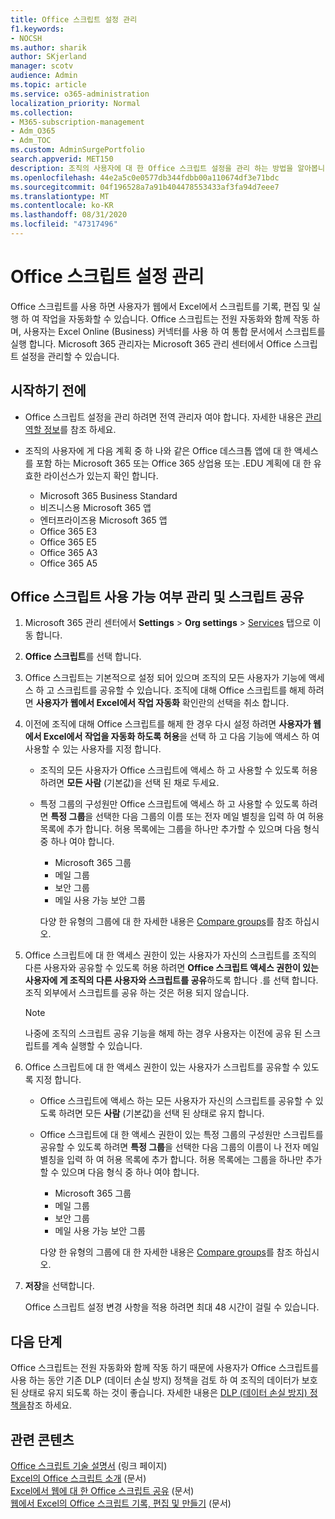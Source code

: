 ```yaml
---
title: Office 스크립트 설정 관리
f1.keywords:
- NOCSH
ms.author: sharik
author: SKjerland
manager: scotv
audience: Admin
ms.topic: article
ms.service: o365-administration
localization_priority: Normal
ms.collection:
- M365-subscription-management
- Adm_O365
- Adm_TOC
ms.custom: AdminSurgePortfolio
search.appverid: MET150
description: 조직의 사용자에 대 한 Office 스크립트 설정을 관리 하는 방법을 알아봅니다.
ms.openlocfilehash: 44e2a5c0e0577db344fdbb00a110674df3e71bdc
ms.sourcegitcommit: 04f196528a7a91b404478553433af3fa94d7eee7
ms.translationtype: MT
ms.contentlocale: ko-KR
ms.lasthandoff: 08/31/2020
ms.locfileid: "47317496"
---
```

# <a name="manage-office-scripts-settings"></a>Office 스크립트 설정 관리

Office 스크립트를 사용 하면 사용자가 웹에서 Excel에서 스크립트를 기록, 편집 및 실행 하 여 작업을 자동화할 수 있습니다. Office 스크립트는 전원 자동화와 함께 작동 하며, 사용자는 Excel Online (Business) 커넥터를 사용 하 여 통합 문서에서 스크립트를 실행 합니다. Microsoft 365 관리자는 Microsoft 365 관리 센터에서 Office 스크립트 설정을 관리할 수 있습니다.

## <a name="before-you-begin"></a>시작하기 전에

- Office 스크립트 설정을 관리 하려면 전역 관리자 여야 합니다. 자세한 내용은 [관리 역할 정보](../add-users/about-admin-roles.md)를 참조 하세요.

- 조직의 사용자에 게 다음 계획 중 하 나와 같은 Office 데스크톱 앱에 대 한 액세스를 포함 하는 Microsoft 365 또는 Office 365 상업용 또는 .EDU 계획에 대 한 유효한 라이선스가 있는지 확인 합니다.

    - Microsoft 365 Business Standard
    - 비즈니스용 Microsoft 365 앱
    - 엔터프라이즈용 Microsoft 365 앱
    - Office 365 E3
    - Office 365 E5
    - Office 365 A3
    - Office 365 A5

## <a name="manage-availability-of-office-scripts-and-sharing-of-scripts"></a>Office 스크립트 사용 가능 여부 관리 및 스크립트 공유

1. Microsoft 365 관리 센터에서 **Settings** \> **Org settings** \> <a href="https://go.microsoft.com/fwlink/p/?linkid=2053743" target="_blank">Services</a> 탭으로 이동 합니다.

2. **Office 스크립트**를 선택 합니다.

3. Office 스크립트는 기본적으로 설정 되어 있으며 조직의 모든 사용자가 기능에 액세스 하 고 스크립트를 공유할 수 있습니다. 조직에 대해 Office 스크립트를 해제 하려면 **사용자가 웹에서 Excel에서 작업 자동화** 확인란의 선택을 취소 합니다.

4. 이전에 조직에 대해 Office 스크립트를 해제 한 경우 다시 설정 하려면 **사용자가 웹에서 Excel에서 작업을 자동화 하도록 허용**을 선택 하 고 다음 기능에 액세스 하 여 사용할 수 있는 사용자를 지정 합니다.

    - 조직의 모든 사용자가 Office 스크립트에 액세스 하 고 사용할 수 있도록 허용 하려면 **모든 사람** (기본값)을 선택 된 채로 두세요. 

    - 특정 그룹의 구성원만 Office 스크립트에 액세스 하 고 사용할 수 있도록 하려면 **특정 그룹**을 선택한 다음 그룹의 이름 또는 전자 메일 별칭을 입력 하 여 허용 목록에 추가 합니다. 허용 목록에는 그룹을 하나만 추가할 수 있으며 다음 형식 중 하나 여야 합니다.
        - Microsoft 365 그룹
        - 메일 그룹
        - 보안 그룹
        - 메일 사용 가능 보안 그룹
    
        다양 한 유형의 그룹에 대 한 자세한 내용은 [Compare groups](../create-groups/compare-groups.md)를 참조 하십시오.

5. Office 스크립트에 대 한 액세스 권한이 있는 사용자가 자신의 스크립트를 조직의 다른 사용자와 공유할 수 있도록 허용 하려면 **Office 스크립트 액세스 권한이 있는 사용자에 게 조직의 다른 사용자와 스크립트를 공유**하도록 합니다 .를 선택 합니다. 조직 외부에서 스크립트를 공유 하는 것은 허용 되지 않습니다.
 
    > [!NOTE]
    > 나중에 조직의 스크립트 공유 기능을 해제 하는 경우 사용자는 이전에 공유 된 스크립트를 계속 실행할 수 있습니다.
 
6. Office 스크립트에 대 한 액세스 권한이 있는 사용자가 스크립트를 공유할 수 있도록 지정 합니다.
    
    - Office 스크립트에 액세스 하는 모든 사용자가 자신의 스크립트를 공유할 수 있도록 하려면 모든 **사람** (기본값)을 선택 된 상태로 유지 합니다.

    - Office 스크립트에 대 한 액세스 권한이 있는 특정 그룹의 구성원만 스크립트를 공유할 수 있도록 하려면 **특정 그룹**을 선택한 다음 그룹의 이름이 나 전자 메일 별칭을 입력 하 여 허용 목록에 추가 합니다. 허용 목록에는 그룹을 하나만 추가할 수 있으며 다음 형식 중 하나 여야 합니다.
        - Microsoft 365 그룹
        - 메일 그룹
        - 보안 그룹
        - 메일 사용 가능 보안 그룹
    
        다양 한 유형의 그룹에 대 한 자세한 내용은 [Compare groups](../create-groups/compare-groups.md)를 참조 하십시오.

7. **저장**을 선택합니다.

    Office 스크립트 설정 변경 사항을 적용 하려면 최대 48 시간이 걸릴 수 있습니다.

## <a name="next-steps"></a>다음 단계

Office 스크립트는 전원 자동화와 함께 작동 하기 때문에 사용자가 Office 스크립트를 사용 하는 동안 기존 DLP (데이터 손실 방지) 정책을 검토 하 여 조직의 데이터가 보호 된 상태로 유지 되도록 하는 것이 좋습니다. 자세한 내용은 [DLP (데이터 손실 방지) 정책을](/power-automate/prevent-data-loss)참조 하세요.

## <a name="related-content"></a>관련 콘텐츠

[Office 스크립트 기술 설명서](/office/dev/scripts/) (링크 페이지) \
[Excel의 Office 스크립트 소개](https://support.microsoft.com/office/9fbe283d-adb8-4f13-a75b-a81c6baf163a) (문서) \
[Excel에서 웹에 대 한 Office 스크립트 공유](https://support.microsoft.com/office/226eddbc-3a44-4540-acfe-fccda3d1122b) (문서) \
[웹에서 Excel의 Office 스크립트 기록, 편집 및 만들기](/office/dev/scripts/tutorials/excel-tutorial) (문서)